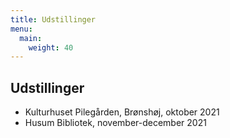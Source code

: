 ```yaml
---
title: Udstillinger
menu:
  main:
    weight: 40
---
```


## Udstillinger

- Kulturhuset Pilegården, Brønshøj, oktober 2021
- Husum Bibliotek, november-december 2021
